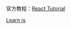 官方教程：[React Tutorial](https://react-tutorial.app/)

[Learn js](https://learnjavascript.online/app.html)